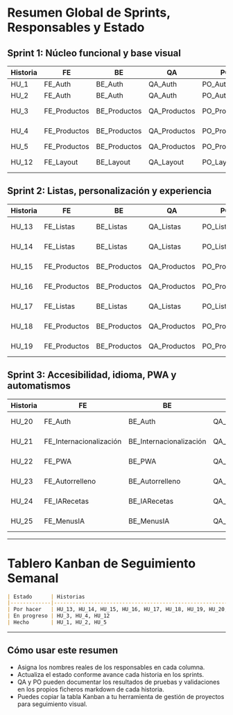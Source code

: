 # Resumen Global de Sprints, Responsables y Estado

## Sprint 1: Núcleo funcional y base visual

| Historia | FE           | BE           | QA           | PO           | BA           | Estado      |
|----------|--------------|--------------|--------------|--------------|--------------|-------------|
| HU_1     | FE_Auth      | BE_Auth      | QA_Auth      | PO_Auth      | BA_Auth      | Hecho       |
| HU_2     | FE_Auth      | BE_Auth      | QA_Auth      | PO_Auth      | BA_Auth      | Hecho       |
| HU_3     | FE_Productos | BE_Productos | QA_Productos | PO_Productos | BA_Productos | En progreso |
| HU_4     | FE_Productos | BE_Productos | QA_Productos | PO_Productos | BA_Productos | En progreso |
| HU_5     | FE_Productos | BE_Productos | QA_Productos | PO_Productos | BA_Productos | Hecho       |
| HU_12    | FE_Layout    | BE_Layout    | QA_Layout    | PO_Layout    | BA_Layout    | En progreso |

## Sprint 2: Listas, personalización y experiencia

| Historia | FE         | BE         | QA         | PO         | BA         | Estado    |
|----------|------------|------------|------------|------------|------------|-----------|
| HU_13    | FE_Listas  | BE_Listas  | QA_Listas  | PO_Listas  | BA_Listas  | Por hacer |
| HU_14    | FE_Listas  | BE_Listas  | QA_Listas  | PO_Listas  | BA_Listas  | Por hacer |
| HU_15    | FE_Productos | BE_Productos | QA_Productos | PO_Productos | BA_Productos | Por hacer |
| HU_16    | FE_Productos | BE_Productos | QA_Productos | PO_Productos | BA_Productos | Por hacer |
| HU_17    | FE_Listas  | BE_Listas  | QA_Listas  | PO_Listas  | BA_Listas  | Por hacer |
| HU_18    | FE_Productos | BE_Productos | QA_Productos | PO_Productos | BA_Productos | Por hacer |
| HU_19    | FE_Productos | BE_Productos | QA_Productos | PO_Productos | BA_Productos | Por hacer |

## Sprint 3: Accesibilidad, idioma, PWA y automatismos

| Historia | FE                        | BE                        | QA                        | PO                        | BA                        | Estado    |
|----------|---------------------------|---------------------------|---------------------------|---------------------------|---------------------------|-----------|
| HU_20    | FE_Auth                   | BE_Auth                   | QA_Auth                   | PO_Auth                   | BA_Auth                   | Por hacer |
| HU_21    | FE_Internacionalización   | BE_Internacionalización   | QA_Internacionalización   | PO_Internacionalización   | BA_Internacionalización   | Por hacer |
| HU_22    | FE_PWA                    | BE_PWA                    | QA_PWA                    | PO_PWA                    | BA_PWA                    | Por hacer |
| HU_23    | FE_Autorrelleno           | BE_Autorrelleno           | QA_Autorrelleno           | PO_Autorrelleno           | BA_Autorrelleno           | Por hacer |
| HU_24    | FE_IARecetas              | BE_IARecetas              | QA_IARecetas              | PO_IARecetas              | BA_IARecetas              | Por hacer |
| HU_25    | FE_MenusIA                | BE_MenusIA                | QA_MenusIA                | PO_MenusIA                | BA_MenusIA                | Por hacer |

---

# Tablero Kanban de Seguimiento Semanal

```markdown
| Estado      | Historias                                                                                                   |
|-------------|------------------------------------------------------------------------------------------------------------|
| Por hacer   | HU_13, HU_14, HU_15, HU_16, HU_17, HU_18, HU_19, HU_20, HU_21, HU_22, HU_23, HU_24, HU_25                   |
| En progreso | HU_3, HU_4, HU_12                                                                                          |
| Hecho       | HU_1, HU_2, HU_5                                                                                           |
```

---

## Cómo usar este resumen

- Asigna los nombres reales de los responsables en cada columna.
- Actualiza el estado conforme avance cada historia en los sprints.
- QA y PO pueden documentar los resultados de pruebas y validaciones en los propios ficheros markdown de cada historia.
- Puedes copiar la tabla Kanban a tu herramienta de gestión de proyectos para seguimiento visual.
